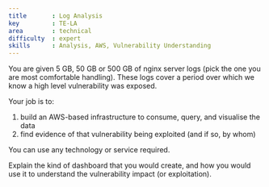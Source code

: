 ```yaml
---
title       : Log Analysis
key         : TE-LA
area        : technical
difficulty  : expert
skills      : Analysis, AWS, Vulnerability Understanding
---
```


You are given 5 GB, 50 GB or 500 GB of nginx server logs (pick the one you are most comfortable handling). These logs cover a period over which we know a high level vulnerability was exposed.

Your job is to:

1. build an AWS-based infrastructure to consume, query, and visualise the data
2. find evidence of that vulnerability being exploited (and if so, by whom)

You can use any technology or service required.

Explain the kind of dashboard that you would create, and how you would use it to understand the vulnerability impact (or exploitation).
